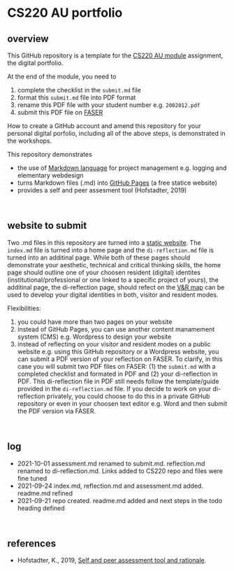 <!-- #todo
- turn into GitHub Pages
- create template from reflection link digital-identities.md file, perhaps move all questions from reflection.md to a #dicussion heading in digital-identities
- refine submit.md and rubric.md
- make screencast on submitting this digital-portfolio i.e. the pdf of submit.md
-->

# CS220 AU portfolio

## overview
This GitHub repository is a template for the [CS220 AU module](https://github.com/krisztian-hofstadter-tedor/CS220-AU-navigating-the-digital-world) assignment, the digital portfolio.

At the end of the module, you need to 
1. complete the checklist in the `submit.md` file
2. format this `submit.md` file into PDF format
3. rename this PDF file with your student number e.g. `2002012.pdf`
4. submit this PDF file on [FASER](https://faser.essex.ac.uk/)

<!-- #todo make screencast and link video -->

How to create a GitHub account and amend this repository for your personal digital porfolio, including all of the above steps, is demonstrated in the workshops. 

This repository demonstrates
- the use of [Markdown language](https://guides.github.com/features/mastering-markdown/) for project management e.g. logging and elementary webdesign
- turns Markdown files (.md) into [GitHub Pages](https://pages.github.com/) (a free statice website)
- provides a self and peer assesment tool (Hofstadter, 2019)

<br>

## website to submit
Two .md files in this repository are turned into a [static website](https://krisztian-hofstadter-tedor.github.io/CS220-AU-portfolio/). The `index.md` file is turned into a home page and the `di-reflection.md` file is turned into an additinal page. While both of these pages should demonstrate your aesthetic, technical and critical thinking skills, the home page should outline <!-- #todo is there are better phrase for this --> one of your choosen resident (digital) identites (institutional/professional or one linked to a specific project of yours), the additinal page, the di-reflection page, should refect on the [V&R map](https://krisztian-hofstadter-tedor.github.io/CS220-AU-navigating-the-digital-world/digital-identities) can be used to develop your digital identities in both, visitor and resident modes. 

Flexibilities:   
1. you could have more than two pages on your website 
2. instead of GitHub Pages, you can use another content manamement system (CMS) e.g. Wordpress to design your website
3. instead of reflecting on your visitor and resident modes on a public website e.g. using this GitHub repository or a Wordpress website, you can submit a PDF version of your reflection on FASER. To clarify, in this case you will submit two PDF files on FASER: (1) the `submit.md` with a completed checklist and formated in PDF and (2) your di-reflection in PDF. This di-reflection file in PDF still needs follow the template/guide provided in the `di-reflection.md` file. If you decide to work on your di-reflection privately, you could choose to do this in a private GitHub repository or even in your choosen text editor e.g. Word and then submit the PDF version via FASER. 

<br>

## log
<!-- #todo remove content of template's log and add my own -->
- 2021-10-01 assessment.md renamed to submit.md. reflection.md renamed to di-reflection.md. Links added to CS220 repo and files were fine tuned
- 2021-09-24 index.md, reflection.md and assessment.md added. readme.md refined
- 2021-09-21 repo created. readme.md added and next steps in the todo heading defined

<br>

## references
- Hofstadter, K., 2019, [Self and peer assessment tool and rationale](https://khofstadter.com/assets/doc/Hofstadter-2019-self-and-peer-assessment-tool-and-rationale.pdf).
